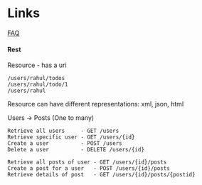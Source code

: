 # Links
[FAQ](https://github.com/in28minutes/in28minutes-initiatives/tree/master/The-in28Minutes-TroubleshootingGuide-And-FAQ#error---im-having-a-problem-running-jsps-with-spring-boot-in-intellij-what-should-i-do
)


#### Rest
Resource - has a uri
```
/users/rahul/todos
/users/rahul/todo/1
/users/rahul
```

Resource can have different representations:
xml, json, html

Users -> Posts (One to many)
```
Retrieve all users     - GET /users
Retrieve specific user - GET /users/{id}
Create a user          - POST /users
Delete a user          - DELETE /users/{id}

Retrieve all posts of user - GET /users/{id}/posts
Create a post for a user   - POST /users/{id}/posts
Retrieve details of post   - GET /users/{id}/posts/{postid} 
```
